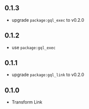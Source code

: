 ## 0.1.3

- upgrade `package:gql_exec` to v0.2.0

## 0.1.2

- use `package:gql_exec`

## 0.1.1

- upgrade `package:gql_link` to v0.2.0

## 0.1.0

- Transform Link
